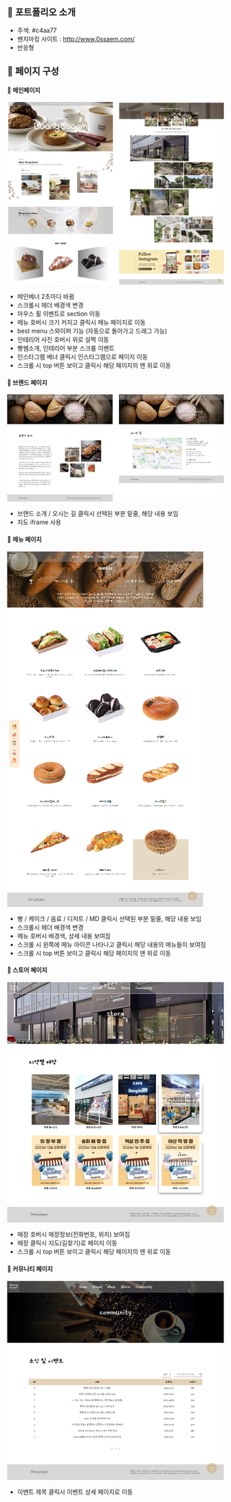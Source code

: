 ## 🍞 포트폴리오 소개
- 주색: #c4aa77
- 벤치마킹 사이트 : http://www.0ssaem.com/
- 반응형
		
## 🥯 페이지 구성
#### 🥪 메인페이지
 <img src="./img/main.png">

- 메인베너 2초마다 바뀜 
- 스크롤시 헤더 배경색 변경
- 마우스 휠 이벤트로 section 이동 
- 메뉴 호버시 크기 커지고 클릭시 메뉴 페이지로 이동
- best menu 스와이퍼 기능 (자동으로 돌아가고 드래그 가능)
- 인테리어 사진 호버시 위로 살짝 이동
- 빵쌤소개, 인테리어 부분 스크롤 이벤트
- 인스타그램 베너 클릭시 인스타그램으로 페이지 이동 
- 스크롤 시 top 버튼 보이고 클릭시 해당 페이지의 맨 위로 이동
 
#### 🥖 브랜드 페이지
<img src="./img/brand.png">

- 브랜드 소개 / 오시는 길 클릭시 선택된 부분 밑줄, 해당 내용 보임
- 지도 iframe 사용 

#### 🥨 메뉴 페이지
<img src="./img/menu.png">

- 빵 / 케이크 / 음료 / 디저트 / MD 클릭시 선택된 부분 밑줄, 해당 내용 보임
- 스크롤시 헤더 배경색 변경
- 메뉴 호버시 배경색, 상세 내용 보여짐
- 스크롤 시 왼쪽에 메뉴 아이콘 나타나고 클릭시 해당 내용의 메뉴들이 보여짐
- 스크롤 시 top 버튼 보이고 클릭시 해당 페이지의 맨 위로 이동

#### 🥐 스토어 페이지
<img src="./img/store.png">

- 매장 호버시 매장정보(전화번호, 위치) 보여짐 
- 매장 클릭시 지도(길찾기)로 페이지 이동 
- 스크롤 시 top 버튼 보이고 클릭시 해당 페이지의 맨 위로 이동


#### 🥞 커뮤니티 페이지
<img src="./img/community.png">

- 이벤트 제목 클릭시 이벤트 상세 페이지로 이동

